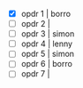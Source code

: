 - [x] opdr 1 | borro
- [ ] opdr 2 | 
- [ ] opdr 3 | simon
- [ ] opdr 4 | lenny
- [ ] opdr 5 | simon
- [ ] opdr 6 | borro
- [ ] opdr 7 |